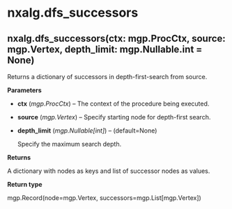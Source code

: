 # nxalg.dfs\_successors

## nxalg.dfs\_successors\(ctx: mgp.ProcCtx, source: mgp.Vertex, depth\_limit: mgp.Nullable.int = None\)

Returns a dictionary of successors in depth-first-search from source.

**Parameters**

* **ctx** \(_mgp.ProcCtx_\) – The context of the procedure being executed.
* **source** \(_mgp.Vertex_\) – Specify starting node for depth-first search.
* **depth\_limit** \(_mgp.Nullable\[int\]_\) – \(default=None\)

  Specify the maximum search depth.

**Returns**

A dictionary with nodes as keys and list of successor nodes as values.

**Return type**

mgp.Record\(node=mgp.Vertex, successors=mgp.List\[mgp.Vertex\]\)

